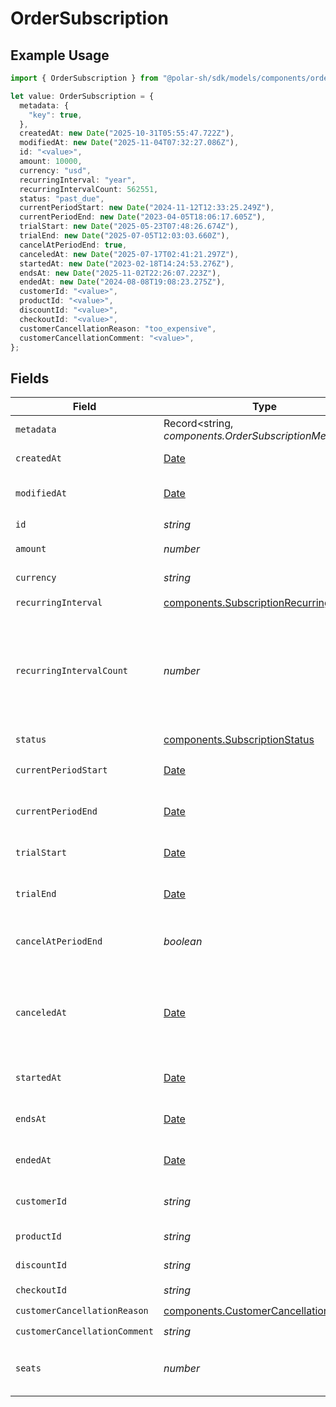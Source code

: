 # OrderSubscription

## Example Usage

```typescript
import { OrderSubscription } from "@polar-sh/sdk/models/components/ordersubscription.js";

let value: OrderSubscription = {
  metadata: {
    "key": true,
  },
  createdAt: new Date("2025-10-31T05:55:47.722Z"),
  modifiedAt: new Date("2025-11-04T07:32:27.086Z"),
  id: "<value>",
  amount: 10000,
  currency: "usd",
  recurringInterval: "year",
  recurringIntervalCount: 562551,
  status: "past_due",
  currentPeriodStart: new Date("2024-11-12T12:33:25.249Z"),
  currentPeriodEnd: new Date("2023-04-05T18:06:17.605Z"),
  trialStart: new Date("2025-05-23T07:48:26.674Z"),
  trialEnd: new Date("2025-07-05T12:03:03.660Z"),
  cancelAtPeriodEnd: true,
  canceledAt: new Date("2025-07-17T02:41:21.297Z"),
  startedAt: new Date("2023-02-18T14:24:53.276Z"),
  endsAt: new Date("2025-11-02T22:26:07.223Z"),
  endedAt: new Date("2024-08-08T19:08:23.275Z"),
  customerId: "<value>",
  productId: "<value>",
  discountId: "<value>",
  checkoutId: "<value>",
  customerCancellationReason: "too_expensive",
  customerCancellationComment: "<value>",
};
```

## Fields

| Field                                                                                                                                                                            | Type                                                                                                                                                                             | Required                                                                                                                                                                         | Description                                                                                                                                                                      | Example                                                                                                                                                                          |
| -------------------------------------------------------------------------------------------------------------------------------------------------------------------------------- | -------------------------------------------------------------------------------------------------------------------------------------------------------------------------------- | -------------------------------------------------------------------------------------------------------------------------------------------------------------------------------- | -------------------------------------------------------------------------------------------------------------------------------------------------------------------------------- | -------------------------------------------------------------------------------------------------------------------------------------------------------------------------------- |
| `metadata`                                                                                                                                                                       | Record<string, *components.OrderSubscriptionMetadata*>                                                                                                                           | :heavy_check_mark:                                                                                                                                                               | N/A                                                                                                                                                                              |                                                                                                                                                                                  |
| `createdAt`                                                                                                                                                                      | [Date](https://developer.mozilla.org/en-US/docs/Web/JavaScript/Reference/Global_Objects/Date)                                                                                    | :heavy_check_mark:                                                                                                                                                               | Creation timestamp of the object.                                                                                                                                                |                                                                                                                                                                                  |
| `modifiedAt`                                                                                                                                                                     | [Date](https://developer.mozilla.org/en-US/docs/Web/JavaScript/Reference/Global_Objects/Date)                                                                                    | :heavy_check_mark:                                                                                                                                                               | Last modification timestamp of the object.                                                                                                                                       |                                                                                                                                                                                  |
| `id`                                                                                                                                                                             | *string*                                                                                                                                                                         | :heavy_check_mark:                                                                                                                                                               | The ID of the object.                                                                                                                                                            |                                                                                                                                                                                  |
| `amount`                                                                                                                                                                         | *number*                                                                                                                                                                         | :heavy_check_mark:                                                                                                                                                               | The amount of the subscription.                                                                                                                                                  | 10000                                                                                                                                                                            |
| `currency`                                                                                                                                                                       | *string*                                                                                                                                                                         | :heavy_check_mark:                                                                                                                                                               | The currency of the subscription.                                                                                                                                                | usd                                                                                                                                                                              |
| `recurringInterval`                                                                                                                                                              | [components.SubscriptionRecurringInterval](../../models/components/subscriptionrecurringinterval.md)                                                                             | :heavy_check_mark:                                                                                                                                                               | N/A                                                                                                                                                                              |                                                                                                                                                                                  |
| `recurringIntervalCount`                                                                                                                                                         | *number*                                                                                                                                                                         | :heavy_check_mark:                                                                                                                                                               | Number of interval units of the subscription. If this is set to 1 the charge will happen every interval (e.g. every month), if set to 2 it will be every other month, and so on. |                                                                                                                                                                                  |
| `status`                                                                                                                                                                         | [components.SubscriptionStatus](../../models/components/subscriptionstatus.md)                                                                                                   | :heavy_check_mark:                                                                                                                                                               | N/A                                                                                                                                                                              |                                                                                                                                                                                  |
| `currentPeriodStart`                                                                                                                                                             | [Date](https://developer.mozilla.org/en-US/docs/Web/JavaScript/Reference/Global_Objects/Date)                                                                                    | :heavy_check_mark:                                                                                                                                                               | The start timestamp of the current billing period.                                                                                                                               |                                                                                                                                                                                  |
| `currentPeriodEnd`                                                                                                                                                               | [Date](https://developer.mozilla.org/en-US/docs/Web/JavaScript/Reference/Global_Objects/Date)                                                                                    | :heavy_check_mark:                                                                                                                                                               | The end timestamp of the current billing period.                                                                                                                                 |                                                                                                                                                                                  |
| `trialStart`                                                                                                                                                                     | [Date](https://developer.mozilla.org/en-US/docs/Web/JavaScript/Reference/Global_Objects/Date)                                                                                    | :heavy_check_mark:                                                                                                                                                               | The start timestamp of the trial period, if any.                                                                                                                                 |                                                                                                                                                                                  |
| `trialEnd`                                                                                                                                                                       | [Date](https://developer.mozilla.org/en-US/docs/Web/JavaScript/Reference/Global_Objects/Date)                                                                                    | :heavy_check_mark:                                                                                                                                                               | The end timestamp of the trial period, if any.                                                                                                                                   |                                                                                                                                                                                  |
| `cancelAtPeriodEnd`                                                                                                                                                              | *boolean*                                                                                                                                                                        | :heavy_check_mark:                                                                                                                                                               | Whether the subscription will be canceled at the end of the current period.                                                                                                      |                                                                                                                                                                                  |
| `canceledAt`                                                                                                                                                                     | [Date](https://developer.mozilla.org/en-US/docs/Web/JavaScript/Reference/Global_Objects/Date)                                                                                    | :heavy_check_mark:                                                                                                                                                               | The timestamp when the subscription was canceled. The subscription might still be active if `cancel_at_period_end` is `true`.                                                    |                                                                                                                                                                                  |
| `startedAt`                                                                                                                                                                      | [Date](https://developer.mozilla.org/en-US/docs/Web/JavaScript/Reference/Global_Objects/Date)                                                                                    | :heavy_check_mark:                                                                                                                                                               | The timestamp when the subscription started.                                                                                                                                     |                                                                                                                                                                                  |
| `endsAt`                                                                                                                                                                         | [Date](https://developer.mozilla.org/en-US/docs/Web/JavaScript/Reference/Global_Objects/Date)                                                                                    | :heavy_check_mark:                                                                                                                                                               | The timestamp when the subscription will end.                                                                                                                                    |                                                                                                                                                                                  |
| `endedAt`                                                                                                                                                                        | [Date](https://developer.mozilla.org/en-US/docs/Web/JavaScript/Reference/Global_Objects/Date)                                                                                    | :heavy_check_mark:                                                                                                                                                               | The timestamp when the subscription ended.                                                                                                                                       |                                                                                                                                                                                  |
| `customerId`                                                                                                                                                                     | *string*                                                                                                                                                                         | :heavy_check_mark:                                                                                                                                                               | The ID of the subscribed customer.                                                                                                                                               |                                                                                                                                                                                  |
| `productId`                                                                                                                                                                      | *string*                                                                                                                                                                         | :heavy_check_mark:                                                                                                                                                               | The ID of the subscribed product.                                                                                                                                                |                                                                                                                                                                                  |
| `discountId`                                                                                                                                                                     | *string*                                                                                                                                                                         | :heavy_check_mark:                                                                                                                                                               | The ID of the applied discount, if any.                                                                                                                                          |                                                                                                                                                                                  |
| `checkoutId`                                                                                                                                                                     | *string*                                                                                                                                                                         | :heavy_check_mark:                                                                                                                                                               | N/A                                                                                                                                                                              |                                                                                                                                                                                  |
| `customerCancellationReason`                                                                                                                                                     | [components.CustomerCancellationReason](../../models/components/customercancellationreason.md)                                                                                   | :heavy_check_mark:                                                                                                                                                               | N/A                                                                                                                                                                              |                                                                                                                                                                                  |
| `customerCancellationComment`                                                                                                                                                    | *string*                                                                                                                                                                         | :heavy_check_mark:                                                                                                                                                               | N/A                                                                                                                                                                              |                                                                                                                                                                                  |
| `seats`                                                                                                                                                                          | *number*                                                                                                                                                                         | :heavy_minus_sign:                                                                                                                                                               | Number of seats included in the subscription (for seat-based pricing).                                                                                                           |                                                                                                                                                                                  |